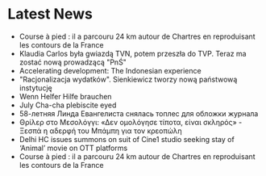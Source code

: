 # Latest News
-  Course à pied : il a parcouru 24 km autour de Chartres en reproduisant les contours de la France
-  Klaudia Carlos była gwiazdą TVN, potem przeszła do TVP. Teraz ma zostać nową prowadzącą "PnŚ"
-  Accelerating development: The Indonesian experience
-  "Racjonalizacja wydatków". Sienkiewicz tworzy nową państwową instytucję
-  Wenn Helfer Hilfe brauchen
-  July Cha-cha plebiscite eyed
-  58-летняя Линда Евангелиста снялась топлес для обложки журнала
-  Θρίλερ στο Μεσολόγγι: «Δεν ομολόγησε τίποτα, είναι σκληρός» - Ξεσπά η αδερφή του Μπάμπη για τον κρεοπώλη
-  Delhi HC issues summons on suit of Cine1 studio seeking stay of ‘Animal’ movie on OTT platforms
-  Course à pied : il a parcouru 24 km autour de Chartres en reproduisant les contours de la France
